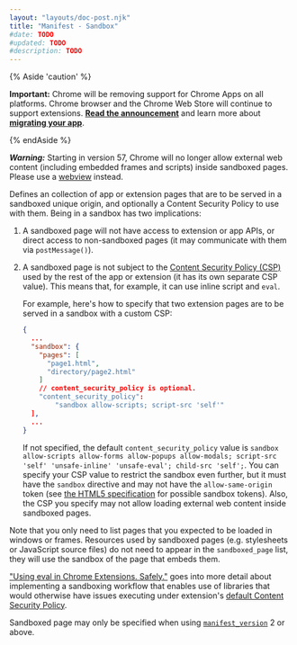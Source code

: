```yaml
---
layout: "layouts/doc-post.njk"
title: "Manifest - Sandbox"
#date: TODO
#updated: TODO
#description: TODO
---
```


{% Aside 'caution' %}

**Important:** Chrome will be removing support for Chrome Apps on all platforms. Chrome browser and
the Chrome Web Store will continue to support extensions. [**Read the announcement**][1] and learn
more about [**migrating your app**][2].

{% endAside %}

**_Warning:_** Starting in version 57, Chrome will no longer allow external web content (including
embedded frames and scripts) inside sandboxed pages. Please use a [webview][3] instead.

Defines an collection of app or extension pages that are to be served in a sandboxed unique origin,
and optionally a Content Security Policy to use with them. Being in a sandbox has two implications:

1.  A sandboxed page will not have access to extension or app APIs, or direct access to
    non-sandboxed pages (it may communicate with them via `postMessage()`).
2.  A sandboxed page is not subject to the [Content Security Policy (CSP)][4] used by the rest of
    the app or extension (it has its own separate CSP value). This means that, for example, it can
    use inline script and `eval`.

    For example, here's how to specify that two extension pages are to be served in a sandbox with a
    custom CSP:

    ```json
    {
      ...
      "sandbox": {
        "pages": [
          "page1.html",
          "directory/page2.html"
        ]
        // content_security_policy is optional.
        "content_security_policy":
            "sandbox allow-scripts; script-src 'self'"
      ],
      ...
    }
    ```

    If not specified, the default `content_security_policy` value is
    `sandbox allow-scripts allow-forms allow-popups allow-modals; script-src 'self' 'unsafe-inline' 'unsafe-eval'; child-src 'self';`.
    You can specify your CSP value to restrict the sandbox even further, but it must have the
    `sandbox` directive and may not have the `allow-same-origin` token (see [the HTML5
    specification][5] for possible sandbox tokens). Also, the CSP you specify may not allow loading
    external web content inside sandboxed pages.

Note that you only need to list pages that you expected to be loaded in windows or frames. Resources
used by sandboxed pages (e.g. stylesheets or JavaScript source files) do not need to appear in the
`sandboxed_page` list, they will use the sandbox of the page that embeds them.

["Using eval in Chrome Extensions. Safely."][6] goes into more detail about implementing a
sandboxing workflow that enables use of libraries that would otherwise have issues executing under
extension's [default Content Security Policy][7].

Sandboxed page may only be specified when using [`manifest_version`][8] 2 or above.

[1]: https://blog.chromium.org/2020/08/changes-to-chrome-app-support-timeline.html
[2]: /apps/migration
[3]: /apps/webview_tag
[4]: /extensions/contentSecurityPolicy
[5]: https://html.spec.whatwg.org/multipage/iframe-embed-object.html#attr-iframe-sandbox
[6]: /extensions/sandboxingEval
[7]: /extensions/contentSecurityPolicy
[8]: /extensions/manifest#manifest_version
